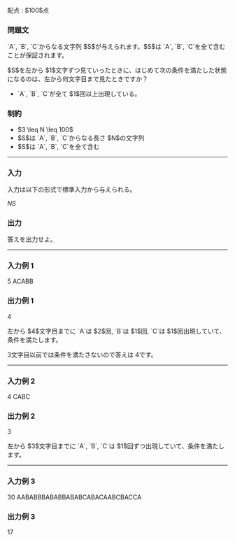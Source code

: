 
<div>

<span>

<span>

<p>
配点 : $100$点
</p>

<div>

<section>

### **問題文**

<p>
`A`, `B`, `C`からなる文字列 $S$が与えられます。$S$は `A`, `B`, `C`を全て含むことが保証されます。
</p>

<p>
$S$を左から $1$文字ずつ見ていったときに、はじめて次の条件を満たした状態になるのは、左から何文字目まで見たときですか？  
</p>

<ul>

<li>
`A`, `B`, `C`が全て $1$回以上出現している。
</li>

</ul>

</section>

</div>

<div>

<section>

### **制約**

<ul>

<li>
$3 \leq N \leq 100$
</li>

<li>
$S$は `A`, `B`, `C`からなる長さ $N$の文字列
</li>

<li>
$S$は `A`, `B`, `C`を全て含む
</li>

</ul>

</section>

</div>

---

<div>

<div>

<section>

### **入力**

<p>
入力は以下の形式で標準入力から与えられる。
</p>

<div>

$N$$S$
</div>

</section>

</div>

<div>

<section>

### **出力**

<p>
答えを出力せよ。
</p>

</section>

</div>

</div>

---

<div>

<section>

### **入力例 1**

<div>

5
ACABB

</div>

</section>

</div>

<div>

<section>

### **出力例 1**

<div>

4

</div>

<p>
左から $4$文字目までに `A`は $2$回, `B`は $1$回, `C`は $1$回出現していて、条件を満たします。

$3$文字目以前では条件を満たさないので答えは $4$です。
</p>

</section>

</div>

---

<div>

<section>

### **入力例 2**

<div>

4
CABC

</div>

</section>

</div>

<div>

<section>

### **出力例 2**

<div>

3

</div>

<p>
左から $3$文字目までに `A`, `B`, `C`は $1$回ずつ出現していて、条件を満たします。  
</p>

</section>

</div>

---

<div>

<section>

### **入力例 3**

<div>

30
AABABBBABABBABABCABACAABCBACCA

</div>

</section>

</div>

<div>

<section>

### **出力例 3**

<div>

17

</div>

</section>

</div>

</span>

</span>

</div>
